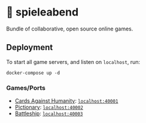 # 🎲 spieleabend

Bundle of collaborative, open source online games.

## Deployment

To start all game servers, and listen on `localhost`, run:
```shell script
docker-compose up -d
```

### Games/Ports

- [Cards Against Humanity](https://github.com/uni-halle-fsr-mathe-info/spieleabend-cards-against-humanity): [`localhost:40001`](http://localhost:40001)
- [Pictionary](https://github.com/uni-halle-fsr-mathe-info/spieleabend-pictionary): [`localhost:40002`](http://localhost:40002)
- [Battleship](https://github.com/uni-halle-fsr-mathe-info/spieleabend-battleship): [`localhost:40003`](http://localhost:40003)
